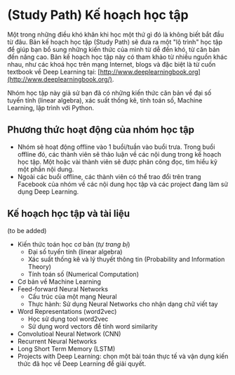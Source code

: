 # (Study Path) Kế hoạch học tập

Một trong những điều khó khăn khi học một thứ gì đó là không biết bắt đầu từ
đâu. Bản kế hoạch học tập (Study Path) sẽ đưa ra một "lộ trình" học tập để
giúp bạn bổ sung những kiến thức của mình từ dễ đến khó, từ căn bản
đến nâng cao. Bản kế hoạch học tập này có tham khảo từ nhiều nguồn khác nhau,
như các khoá học trên mạng Internet, blogs và đặc biệt là từ cuốn textbook về
Deep Learning tại: [http://www.deeplearningbook.org](http://www.deeplearningbook.org/).

Nhóm học tập này giả sử bạn đã có những kiến thức căn bản về
đại số tuyến tính (linear algebra), xác suất thống kê, tính toán số,
Machine Learning, lập trình với Python.

## Phương thức hoạt động của nhóm học tập

- Nhóm sẽ hoạt động offline vào 1 buổi/tuần vào buổi trưa. Trong buổi offline
đó, các thành viên sẽ thảo luận về các nội dung trong kế hoạch học tập.
Một hoặc vài thành viên sẽ được phân công đọc, tìm hiểu kỹ một phần nội dung.
- Ngoài các buổi offline, các thành viên có thể trao đổi trên trang Facebook của nhóm về các nội dung học tập và các project đang làm sử dụng Deep Learning.

## Kế hoạch học tập và tài liệu

(to be added)

- Kiến thức toán học cơ bản (*tự trang bị*)
  * Đại số tuyến tính (linear algebra)
  * Xác suất thống kê và lý thuyết thông tin (Probability and Information Theory)
  * Tính toán số (Numerical Computation)
- Cơ bản về Machine Learning  
- Feed-forward Neural Networks
  * Cấu trúc của một mạng Neural
  * Thực hành: Sử dụng Neural Networks cho nhận dạng chữ viết tay
- Word Representations (word2vec)
  * Học sử dụng tool word2vec
  * Sử dụng word vectors để tính word similarity 
- Convolutioal Neural Network (CNN)
- Recurrent Neural Networks
- Long Short Term Memory (LSTM)
- Projects with Deep Learning: chọn một bài toán thực tế và vận dụng kiến thức đã học về Deep Learning để giải quyết.











